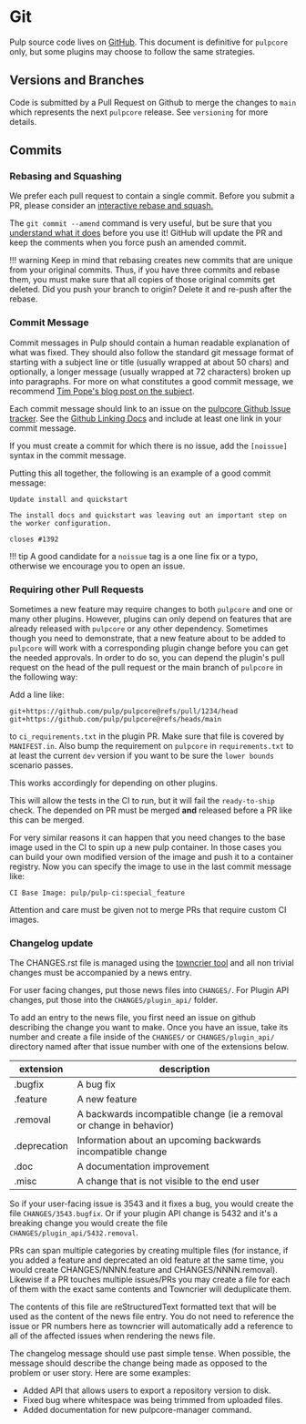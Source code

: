 # Git

Pulp source code lives on [GitHub](https://github.com/pulp/pulpcore). This document is definitive
for `pulpcore` only, but some plugins may choose to follow the same strategies.



## Versions and Branches

Code is submitted by a Pull Request on Github to merge the changes to `main` which represents
the next `pulpcore` release. See `versioning` for more details.

## Commits



### Rebasing and Squashing

We prefer each pull request to contain a single commit. Before you submit a PR, please consider an
[interactive rebase and squash.](https://github.com/edx/edx-platform/wiki/How-to-Rebase-a-Pull-Request)

The `git commit --amend` command is very useful, but be sure that you [understand what it does](https://www.atlassian.com/git/tutorials/rewriting-history/git-commit--amend) before you use it!
GitHub will update the PR and keep the comments when you force push an amended commit.

!!! warning
Keep in mind that rebasing creates new commits that are unique from your
original commits. Thus, if you have three commits and rebase them, you must
make sure that all copies of those original commits get deleted. Did you push
your branch to origin? Delete it and re-push after the rebase.




### Commit Message

Commit messages in Pulp should contain a human readable explanation of what was fixed.  They should
also follow the standard git message format of starting with a subject line or title (usually
wrapped at about 50 chars) and optionally, a longer message (usually wrapped at 72 characters)
broken up into paragraphs. For more on what constitutes a good commit message, we recommend [Tim
Pope's blog post on the subject](http://tbaggery.com/2008/04/19/a-note-about-git-commit-messages.html).

Each commit message should link to an issue on the [pulpcore Github Issue tracker](https://github.com/pulp/pulpcore/issues/). See the [Github Linking Docs](https://docs.github.com/en/issues/tracking-your-work-with-issues/linking-a-pull-request-to-an-issue#linking-a-pull-request-to-an-issue-using-a-keyword) and include at least one link in your commit message.

If you must create a commit for which there is no issue, add the `[noissue]` syntax in the commit
message.

Putting this all together, the following is an example of a good commit message:

```
Update install and quickstart

The install docs and quickstart was leaving out an important step on
the worker configuration.

closes #1392
```

!!! tip
A good candidate for a `noissue` tag is a one line fix or a typo, otherwise we encourage
you to open an issue.




### Requiring other Pull Requests

Sometimes a new feature may require changes to both `pulpcore` and one or many other plugins.
However, plugins can only depend on features that are already released with `pulpcore` or any other
dependency. Sometimes though you need to demonstrate, that a new feature about to be added to
`pulpcore` will work with a corresponding plugin change before you can get the needed approvals. In
order to do so, you can depend the plugin's pull request on the head of the pull request or the
main branch of `pulpcore` in the following way:

Add a line like:

```
git+https://github.com/pulp/pulpcore@refs/pull/1234/head
git+https://github.com/pulp/pulpcore@refs/heads/main
```

to `ci_requirements.txt` in the plugin PR. Make sure that file is covered by `MANIFEST.in`. Also
bump the requirement on `pulpcore` in `requirements.txt` to at least the current `dev` version if
you want to be sure the `lower bounds` scenario passes.

This works accordingly for depending on other plugins.

This will allow the tests in the CI to run, but it will fail the `ready-to-ship` check. The
depended on PR must be merged **and** released before a PR like this can be merged.

For very similar reasons it can happen that you need changes to the base image used in the CI to
spin up a new pulp container. In those cases you can build your own modified version of the image
and push it to a container registry. Now you can specify the image to use in the last commit
message like:

```
CI Base Image: pulp/pulp-ci:special_feature
```

Attention and care must be given not to merge PRs that require custom CI images.



### Changelog update

The CHANGES.rst file is managed using the [towncrier tool](https://github.com/hawkowl/towncrier)
and all non trivial changes must be accompanied by a news entry.

For user facing changes, put those news files into `CHANGES/`. For Plugin API changes, put those
into the `CHANGES/plugin_api/` folder.

To add an entry to the news file, you first need an issue on github describing the change you
want to make. Once you have an issue, take its number and create a file inside of the `CHANGES/`
or `CHANGES/plugin_api/` directory named after that issue number with one of the extensions below.

| extension    | description                                                          |
| ------------ | -------------------------------------------------------------------- |
| .bugfix      | A bug fix                                                            |
| .feature     | A new feature                                                        |
| .removal     | A backwards incompatible change (ie a removal or change in behavior) |
| .deprecation | Information about an upcoming backwards incompatible change          |
| .doc         | A documentation improvement                                          |
| .misc        | A change that is not visible to the end user                         |

So if your user-facing issue is 3543 and it fixes a bug, you would create the file
`CHANGES/3543.bugfix`. Or if your plugin API change is 5432 and it's a breaking change you would
create the file `CHANGES/plugin_api/5432.removal`.

PRs can span multiple categories by creating multiple files (for instance, if you added a feature
and deprecated an old feature at the same time, you would create CHANGES/NNNN.feature and
CHANGES/NNNN.removal). Likewise if a PR touches multiple issues/PRs you may create a file for each
of them with the exact same contents and Towncrier will deduplicate them.

The contents of this file are reStructuredText formatted text that will be used as the content of
the news file entry. You do not need to reference the issue or PR numbers here as towncrier will
automatically add a reference to all of the affected issues when rendering the news file.

The changelog message should use past simple tense. When possible, the message should describe the
change being made as opposed to the problem or user story. Here are some examples:

- Added API that allows users to export a repository version to disk.
- Fixed bug where whitespace was being trimmed from uploaded files.
- Added documentation for new pulpcore-manager command.
